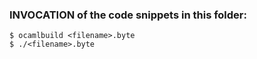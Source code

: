 ### INVOCATION of the code snippets in this folder: 
```
$ ocamlbuild <filename>.byte
$ ./<filename>.byte
```